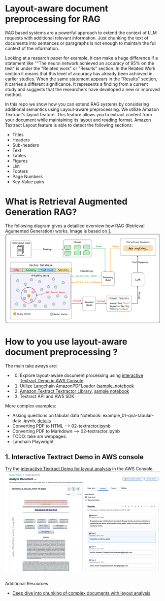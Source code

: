 # Layout-aware document preprocessing for RAG

RAG based systems are a powerful approach to extend the context of LLM requests with additional relevant information.
Just chunking the text of documents into sentences or paragraphs is not enough to maintain the full context of the information.

Looking at a research paper for example, it can make a huge difference if a statement like ""The neural network achieved an accuracy of 95% on the test" is under the "Related work" or "Results" section. In the Related Work section it means that this level of accuracy has already been achieved in earlier studies. When the same statement appears in the "Results" section, it carries a different significance. It represents a finding from a current study and suggests that the researchers have developed a new or improved method.

In this repo we show how you can extend RAG systems by considering additional semantics using Layout-aware preprocessing.
We utilize Amazon Textract's layout feature. This feature allows you to extract content from your document while maintaining its layout and reading format. Amazon Textract Layout feature is able to detect the following sections:

* Titles
* Headers
* Sub-headers
* Text
* Tables
* Figures
* List
* Footers
* Page Numbers
* Key-Value pairs

# What is Retrieval Augmented Generation RAG?

The following diagram gives a detailled overview how RAG (Retrieval Agumented Generation) works. Image is based on [1](https://lightning.ai/lightning-ai/studios/rag-using-cohere-command-r).
<img src="images/rag-overview.png" alt="Image showing how RAG works" width="600"/>

# How to you use layout-aware document preprocessing ?

The main take aways are: 

* 0. Explore layout-aware document processing using [interactive Textract Demo in AWS Console](https://us-east-1.console.aws.amazon.com/textract/home?region=us-east-1#/demo) 
* 1. Utilize Langchain AmazonPDFLoader ([sample_notebook](01-langchain-textract.ipynb) 
* 2. [Amazon Textract Textractor Library](https://aws-samples.github.io/amazon-textract-textractor/index.html), [sample notebook](02-textractor.ipynb)
* 3. Textract API and AWS SDK

More complex examples:
* Asking questions on tabular data Notebook: example_01-qna-tabular-data .ipynb, [details](https://aws-samples.github.io/amazon-textract-textractor/notebooks/tabular_data_linearization_continued.html#)
* Converting PDF to HTML --> 02-textractor.ipynb
* Converting PDF to Markdown --> 02-textractor.ipynb
* TODO: take sm
webpages:
* Lanchain Playwright

## 1. Interactive Textract Demo in AWS console

Try the [interactive Textract Demo for layout analysis](https://us-east-1.console.aws.amazon.com/textract/home?region=us-east-1#/demo) in the AWS Console.
![alt text](images/layout_analysis_attention_page_0.png "Layout analysis of first page")

## 

Additional Resources

* [Deep dive into chunking of complex documents with layout analysis](https://github.com/aws-samples/layout-aware-document-processing-and-retrieval-augmented-generation/tree/main)